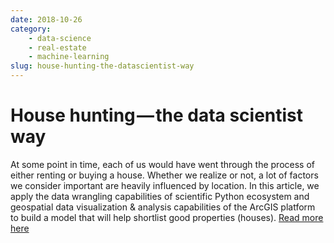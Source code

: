 ```yaml
---
date: 2018-10-26
category: 
    - data-science
    - real-estate
    - machine-learning
slug: house-hunting-the-datascientist-way
---
```


# House hunting — the data scientist way
At some point in time, each of us would have went through the process of either renting or buying a house. Whether we realize or not, a lot of factors we consider important are heavily influenced by location. In this article, we apply the data wrangling capabilities of scientific Python ecosystem and geospatial data visualization & analysis capabilities of the ArcGIS platform to build a model that will help shortlist good properties (houses). [Read more here](https://medium.com/geoai/house-hunting-the-data-scientist-way-b32d93f5a42f)